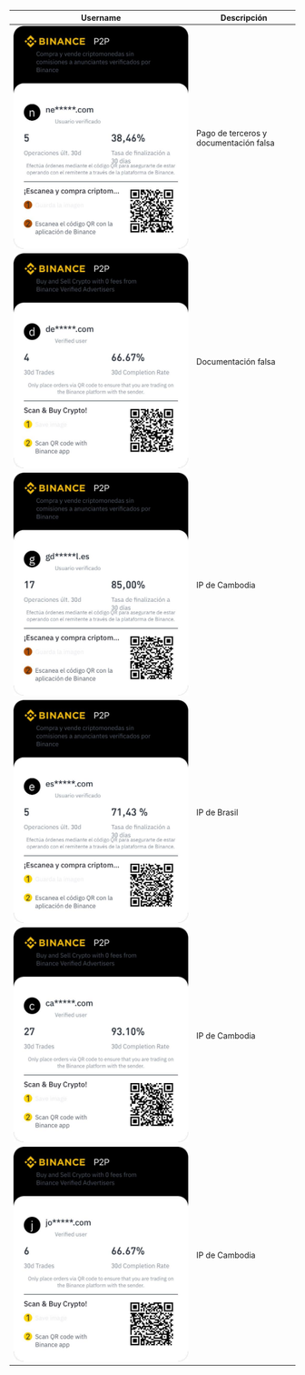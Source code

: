 | Username | Descripción |
| ----------- | ----------- |
| ![ne*****.com QR](/QRs/1.jpeg) | Pago de terceros y documentación falsa |
| ![de*****.com QR](/QRs/2.jpeg) | Documentación falsa |
| ![gd*****l.es QR](/QRs/3.jpeg) | IP de Cambodia |
| ![es*****l.es QR](/QRs/4.jpeg) | IP de Brasil |
| ![ca*****l.es QR](/QRs/5.jpeg) | IP de Cambodia |
| ![jo*****l.es QR](/QRs/6.jpeg) | IP de Cambodia |
